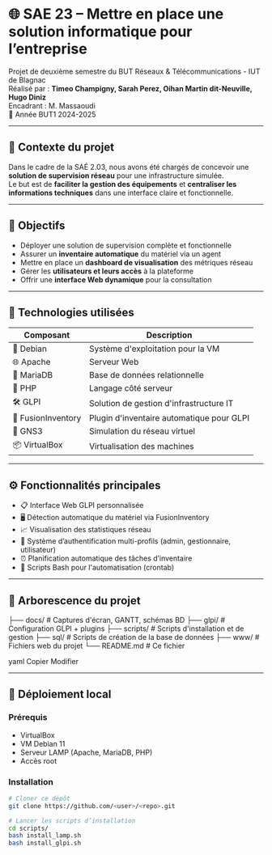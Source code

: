 # 🌐 SAE 23 – Mettre en place une solution informatique pour l’entreprise

Projet de deuxième semestre du BUT Réseaux & Télécommunications - IUT de Blagnac  
Réalisé par : **Timeo Champigny, Sarah Perez, Oihan Martin dit-Neuville, Hugo Diniz**  
Encadrant : M. Massaoudi  
📅 Année BUT1 2024-2025

---

## 📌 Contexte du projet

Dans le cadre de la SAÉ 2.03, nous avons été chargés de concevoir une **solution de supervision réseau** pour une infrastructure simulée.  
Le but est de **faciliter la gestion des équipements** et **centraliser les informations techniques** dans une interface claire et fonctionnelle.

---

## 🎯 Objectifs

- Déployer une solution de supervision complète et fonctionnelle
- Assurer un **inventaire automatique** du matériel via un agent
- Mettre en place un **dashboard de visualisation** des métriques réseau
- Gérer les **utilisateurs et leurs accès** à la plateforme
- Offrir une **interface Web dynamique** pour la consultation

---

## 🧰 Technologies utilisées

| Composant       | Description                                  |
|------------------|---------------------------------------------|
| 🐧 Debian        | Système d'exploitation pour la VM           |
| 🌐 Apache        | Serveur Web                                 |
| 🐘 MariaDB       | Base de données relationnelle               |
| 🐘 PHP           | Langage côté serveur                        |
| 🛠️ GLPI          | Solution de gestion d'infrastructure IT     |
| 🔌 FusionInventory | Plugin d'inventaire automatique pour GLPI |
| 🧪 GNS3          | Simulation du réseau virtuel                |
| 📦 VirtualBox    | Virtualisation des machines                 |

---

## ⚙️ Fonctionnalités principales

- 📋 Interface Web GLPI personnalisée
- 🖥️ Détection automatique du matériel via FusionInventory
- 📈 Visualisation des statistiques réseau
- 🔐 Système d’authentification multi-profils (admin, gestionnaire, utilisateur)
- ⏰ Planification automatique des tâches d’inventaire
- 🔄 Scripts Bash pour l'automatisation (crontab)

---

## 📂 Arborescence du projet

├── docs/ # Captures d'écran, GANTT, schémas BD
├── glpi/ # Configuration GLPI + plugins
├── scripts/ # Scripts d'installation et de gestion
├── sql/ # Scripts de création de la base de données
├── www/ # Fichiers web du projet
└── README.md # Ce fichier

yaml
Copier
Modifier

---

## 🧪 Déploiement local

### Prérequis
- VirtualBox
- VM Debian 11
- Serveur LAMP (Apache, MariaDB, PHP)
- Accès root

### Installation

```bash
# Cloner ce dépôt
git clone https://github.com/<user>/<repo>.git

# Lancer les scripts d’installation
cd scripts/
bash install_lamp.sh
bash install_glpi.sh


